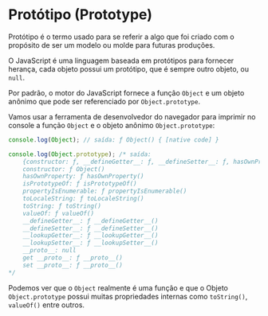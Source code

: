 # Protótipo (Prototype)

Protótipo é o termo usado para se referir a algo que foi criado com o propósito de ser um modelo ou molde para futuras produções.

O JavaScript é uma linguagem baseada em protótipos  para fornecer herança, cada objeto possui um protótipo, que é sempre outro objeto, ou `null`.

Por padrão, o motor do JavaScript fornece a função `Object` e um objeto anônimo que pode ser referenciado por `Object.prototype`.

Vamos usar a ferramenta de desenvolvedor do navegador para imprimir no console a função `Object` e o objeto anônimo `Object.prototype`:

```js
console.log(Object); // saída: ƒ Object() { [native code] }

console.log(Object.prototype); /* saída:
    {constructor: ƒ, __defineGetter__: ƒ, __defineSetter__: ƒ, hasOwnProperty: ƒ, __lookupGetter__: ƒ, …}
    constructor: ƒ Object()
    hasOwnProperty: ƒ hasOwnProperty()
    isPrototypeOf: ƒ isPrototypeOf()
    propertyIsEnumerable: ƒ propertyIsEnumerable()
    toLocaleString: ƒ toLocaleString()
    toString: ƒ toString()
    valueOf: ƒ valueOf()
    __defineGetter__: ƒ __defineGetter__()
    __defineSetter__: ƒ __defineSetter__()
    __lookupGetter__: ƒ __lookupGetter__()
    __lookupSetter__: ƒ __lookupSetter__()
    __proto__: null
    get __proto__: ƒ __proto__()
    set __proto__: ƒ __proto__()
*/
```

Podemos ver que o `Object` realmente é uma função e que o Objeto `Object.prototype` possui muitas propriedades internas como `toString()`, `valueOf()` entre outros.
